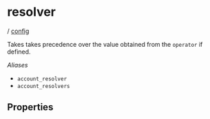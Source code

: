 # resolver

/ [config](/ref/config/index.md)

Takes takes precedence over the value obtained from
the `operator` if defined.

_Aliases_

- `account_resolver`
- `account_resolvers`

## Properties
